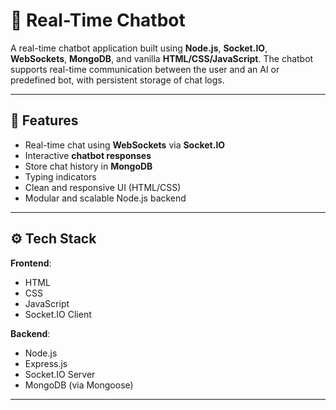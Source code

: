 # 💬 Real-Time Chatbot

A real-time chatbot application built using **Node.js**, **Socket.IO**, **WebSockets**, **MongoDB**, and vanilla **HTML/CSS/JavaScript**. The chatbot supports real-time communication between the user and an AI or predefined bot, with persistent storage of chat logs.

---

## 🚀 Features

- Real-time chat using **WebSockets** via **Socket.IO**
- Interactive **chatbot responses**
- Store chat history in **MongoDB**
- Typing indicators
- Clean and responsive UI (HTML/CSS)
- Modular and scalable Node.js backend

---

## ⚙️ Tech Stack

**Frontend**:
- HTML
- CSS
- JavaScript
- Socket.IO Client

**Backend**:
- Node.js
- Express.js
- Socket.IO Server
- MongoDB (via Mongoose)

---


